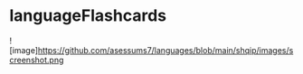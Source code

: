 # languageFlashcards
![image]https://github.com/asessums7/languages/blob/main/shqip/images/screenshot.png
